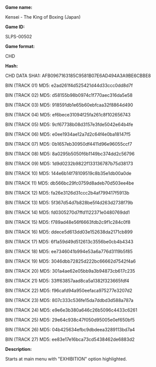 **Game name:**

Kensei - The King of Boxing (Japan)

**Game ID:**

SLPS-00502

**Game format:**

CHD

**Hash:**

CHD DATA SHA1: AFB0967163185C9581B07E6AD494A3A9BE6CBBE8

BIN (TRACK 01) MD5: e2ad261f4d525421d44d33ccc0dd8d7f

BIN (TRACK 02) MD5: d58155b98b0974c1f770aec316da5e58

BIN (TRACK 03) MD5: 918591db1e65b60ebfcaa32f8864d490

BIN (TRACK 04) MD5: ef6bece31094f25fa261c8f102656743

BIN (TRACK 05) MD5: 9cf67738b08d3157e3fde5042e64b4fe

BIN (TRACK 06) MD5: e0ee1934ae12a7d2c64f4e0ba18147f5

BIN (TRACK 07) MD5: 0b1657eb30950df4411d96e96055ccf7

BIN (TRACK 08) MD5: 8a0295b5050f6b1149bc374dd2c56796

BIN (TRACK 09) MD5: 1d9d0232b9822f133136787b75d38173

BIN (TRACK 10) MD5: 144e6b14f78109519c8b35e1db00a0de

BIN (TRACK 11) MD5: db566bc29fc0759d8adeb70d503ee4be

BIN (TRACK 12) MD5: fa26e3126d31ccc2b4af799417f5913b

BIN (TRACK 13) MD5: 5f367d54d7b828be5f4d263d2738f79b

BIN (TRACK 14) MD5: fd0305270d7ffd1122371e0480769dd1

BIN (TRACK 15) MD5: f789ad48e56f6663fdb2c9f1c284c0f8

BIN (TRACK 16) MD5: ddece5d613dd03e152638da2171cb899

BIN (TRACK 17) MD5: 6f1a59d49d512613c3556be0cb4b4343

BIN (TRACK 18) MD5: ee7346041b994e53a6a776d3119b5f85

BIN (TRACK 19) MD5: 3046dbb72825d222bc66662d7542f4a6

BIN (TRACK 20) MD5: 301a4ae62e05bb9a3b94873cb617c235

BIN (TRACK 21) MD5: 33ff63857aad8ca5a1382f323665fdf4

BIN (TRACK 22) MD5: f96cafd94a950eefaca975277e3207d2

BIN (TRACK 23) MD5: 807c333c536fe15da7ddbd3d588a787a

BIN (TRACK 24) MD5: e9e6e3b380a646c26b5096c4433c6261

BIN (TRACK 25) MD5: 29e64c938c47f050d95005e0ef650bf5

BIN (TRACK 26) MD5: 04b425634efbc9dbdeea3289113bd7a4

BIN (TRACK 27) MD5: ee83e17e16bca73cd5438462de6883d2

**Description:**

Starts at main menu with "EXHIBITION" option highlighted.